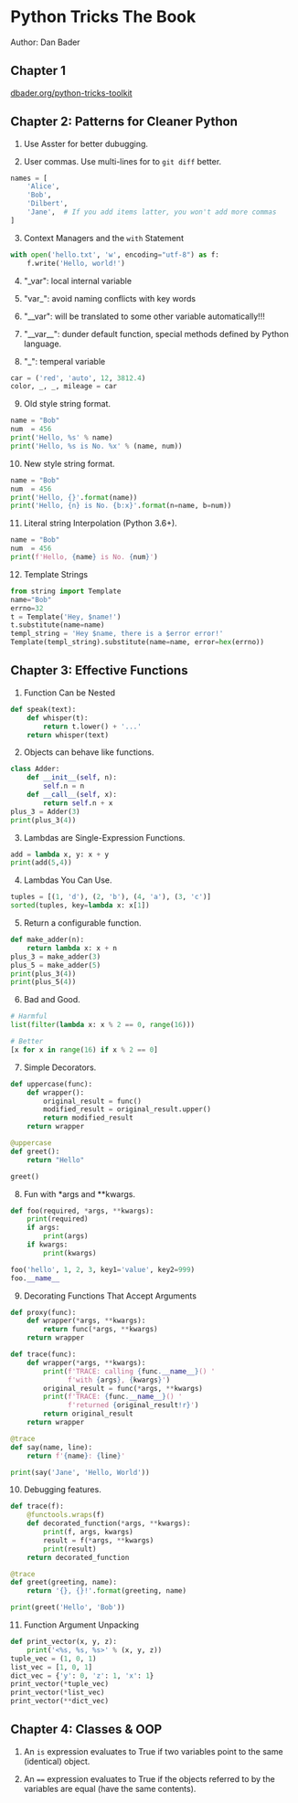 # Python Tricks The Book

Author: Dan Bader

## Chapter 1

[dbader.org/python-tricks-toolkit](https://www.dbader.org/python-tricks-toolkit)


## Chapter 2: Patterns for Cleaner Python

1. Use Asster for better dubugging.

2. User commas. Use multi-lines for to ```git diff``` better.

```Python
names = [
    'Alice',
    'Bob',
    'Dilbert',
    'Jane',  # If you add items latter, you won't add more commas
]
```

3. Context Managers and the ```with``` Statement

```Python
with open('hello.txt', 'w', encoding="utf-8") as f:
    f.write('Hello, world!')
```

4. "_var": local internal variable

5. "var_": avoid naming conflicts with key words

6. "__var": will be translated to some other variable automatically!!!

7. "\_\_var\_\_": dunder default function, special methods defined by Python
language.

8. "_": temperal variable

```Python
car = ('red', 'auto', 12, 3812.4)
color, _, _, mileage = car
```

9. Old style string format.

```Python
name = "Bob"
num  = 456
print('Hello, %s' % name)
print('Hello, %s is No. %x' % (name, num))
```

10. New style string format.

```Python
name = "Bob"
num  = 456
print('Hello, {}'.format(name))
print('Hello, {n} is No. {b:x}'.format(n=name, b=num))
```


11. Literal string Interpolation (Python 3.6+).

```Python
name = "Bob"
num  = 456
print(f'Hello, {name} is No. {num}')
```

12. Template Strings

```Python
from string import Template
name="Bob"
errno=32
t = Template('Hey, $name!')
t.substitute(name=name)
templ_string = 'Hey $name, there is a $error error!'
Template(templ_string).substitute(name=name, error=hex(errno))
```



## Chapter 3: Effective Functions 
1. Function Can be Nested

```Python
def speak(text):
    def whisper(t):
        return t.lower() + '...'
    return whisper(text)
```

2. Objects can behave like functions.

```Python
class Adder:
    def __init__(self, n):
        self.n = n
    def __call__(self, x):
        return self.n + x
plus_3 = Adder(3)
print(plus_3(4))
```

3. Lambdas are Single-Expression Functions.

```Python
add = lambda x, y: x + y
print(add(5,4))
```

4. Lambdas You Can Use.

```Python
tuples = [(1, 'd'), (2, 'b'), (4, 'a'), (3, 'c')]
sorted(tuples, key=lambda x: x[1])
```
5. Return a configurable function.

```Python
def make_adder(n):
    return lambda x: x + n
plus_3 = make_adder(3)
plus_5 = make_adder(5)
print(plus_3(4))
print(plus_5(4))
```

6. Bad and Good.

```Python
# Harmful
list(filter(lambda x: x % 2 == 0, range(16)))

# Better
[x for x in range(16) if x % 2 == 0]
```


7. Simple Decorators.

```Python
def uppercase(func):
    def wrapper():
        original_result = func()
        modified_result = original_result.upper()
        return modified_result
    return wrapper

@uppercase
def greet():
    return "Hello"

greet()
```

8. Fun with \*args and \*\*kwargs.

```Python
def foo(required, *args, **kwargs):
    print(required)
    if args:
        print(args)
    if kwargs:
        print(kwargs)

foo('hello', 1, 2, 3, key1='value', key2=999)
foo.__name__
```

9. Decorating Functions That Accept Arguments

```Python
def proxy(func):
    def wrapper(*args, **kwargs):
        return func(*args, **kwargs)
    return wrapper

def trace(func):
    def wrapper(*args, **kwargs):
        print(f'TRACE: calling {func.__name__}() '
              f'with {args}, {kwargs}')
        original_result = func(*args, **kwargs)
        print(f'TRACE: {func.__name__}() '
              f'returned {original_result!r}')
        return original_result
    return wrapper

@trace
def say(name, line):
    return f'{name}: {line}'

print(say('Jane', 'Hello, World'))
```


10. Debugging features.

```Python
def trace(f):
    @functools.wraps(f)
    def decorated_function(*args, **kwargs):
        print(f, args, kwargs)
        result = f(*args, **kwargs)
        print(result)
    return decorated_function

@trace
def greet(greeting, name):
    return '{}, {}!'.format(greeting, name)

print(greet('Hello', 'Bob'))
```


11. Function Argument Unpacking

```Python
def print_vector(x, y, z):
    print('<%s, %s, %s>' % (x, y, z))
tuple_vec = (1, 0, 1)
list_vec = [1, 0, 1]
dict_vec = {'y': 0, 'z': 1, 'x': 1}
print_vector(*tuple_vec)
print_vector(*list_vec)
print_vector(**dict_vec)
```

## Chapter 4: Classes \& OOP

1. An ```is``` expression evaluates to True if two variables point to the
same (identical) object.

2. An ```==``` expression evaluates to True if the objects referred to by
the variables are equal (have the same contents).













